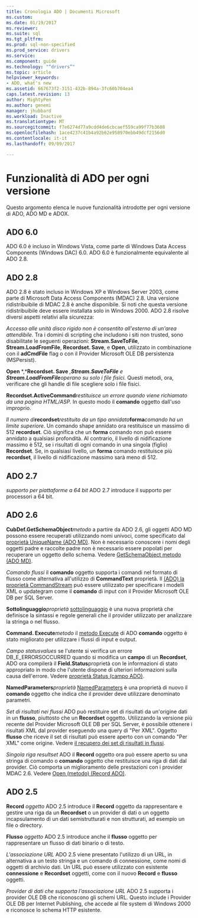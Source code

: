 ```yaml
---
title: Cronologia ADO | Documenti Microsoft
ms.custom: 
ms.date: 01/19/2017
ms.reviewer: 
ms.suite: sql
ms.tgt_pltfrm: 
ms.prod: sql-non-specified
ms.prod_service: drivers
ms.service: 
ms.component: guide
ms.technology: "“drivers”"
ms.topic: article
helpviewer_keywords:
- ADO, what's new
ms.assetid: 667673f2-3151-432b-894a-3fc60b704ea4
caps.latest.revision: 13
author: MightyPen
ms.author: genemi
manager: jhubbard
ms.workload: Inactive
ms.translationtype: MT
ms.sourcegitcommit: f7e6274d77a9cdd4de6cbcaef559ca99f77b3608
ms.openlocfilehash: 1ace4237c41b4a92b62e958970ebb49dcf2156d0
ms.contentlocale: it-it
ms.lasthandoff: 09/09/2017

---
```

# <a name="ado-features-for-each-release"></a>Funzionalità di ADO per ogni versione
Questo argomento elenca le nuove funzionalità introdotte per ogni versione di ADO, ADO MD e ADOX.

## <a name="ado-60"></a>ADO 6.0
 ADO 6.0 è incluso in Windows Vista, come parte di Windows Data Access Components (Windows DAC) 6.0. ADO 6.0 è funzionalmente equivalente al ADO 2.8.

## <a name="ado-28"></a>ADO 2.8
 ADO 2.8 è stato incluso in Windows XP e Windows Server 2003, come parte di Microsoft Data Access Components (MDAC) 2.8. Una versione ridistribuibile di MDAC 2.8 è anche disponibile. Si noti che questa versione ridistribuibile deve essere installata solo in Windows 2000. ADO 2.8 risolve diversi aspetti relativi alla sicurezza:

 *Accesso alle unità disco rigido non è consentito all'esterno di un'area attendibile.*
Tra i domini di scripting che includono i siti non trusted, sono disabilitate le seguenti operazioni: **Stream.SaveToFile**, **Stream.LoadFromFile**, **Recordset. Save**, e **Open**, utilizzato in combinazione con il **adCmdFile** flag o con il Provider Microsoft OLE DB persistenza (MSPersist).

 **Open** *,***Recordset. Save** *,***Stream.SaveToFile** *e* **Stream.LoadFromFile***operano su solo i file fisici.* 
Questi metodi, ora, verificare che gli handle di file scegliere solo i file fisici.

 **Recordset.ActiveCommand***restituisce un errore quando viene richiamato da una pagina HTML/ASP.* 
In questo modo il **comando** oggetto dall'uso improprio.

 *Il numero di***recordset***restituito da un tipo annidato***forma***comando ha un limite superiore.* 
Un comando shape annidato ora restituisce un massimo di 512 **recordset**. Ciò significa che un **forma** comando non può essere annidato a qualsiasi profondità. Al contrario, il livello di nidificazione massimo è 512, se i risultati di ogni comando in una singola (figlio) **Recordset**. Se, in qualsiasi livello, un **forma** comando restituisce più **recordset**, il livello di nidificazione massimo sarà meno di 512.

## <a name="ado-27"></a>ADO 2.7
 *supporto per piattaforme a 64 bit* ADO 2.7 introduce il supporto per processori a 64 bit.

## <a name="ado-26"></a>ADO 2.6
 **CubDef.GetSchemaObject***metodo* a partire da ADO 2.6, gli oggetti ADO MD possono essere recuperati utilizzando nomi univoci, come specificato dal [proprietà UniqueName (ADO MD)](../../ado/reference/ado-md-api/uniquename-property-ado-md.md).   Non è necessario conoscere i nomi degli oggetti padre e raccolte padre non è necessario essere popolati per recuperare un oggetto dello schema. Vedere [GetSchemaObject metodo (ADO MD)](../../ado/reference/ado-md-api/getschemaobject-method-ado-md.md).

 *Comando flussi* il **comando** oggetto supporta i comandi nel formato di flusso come alternativa all'utilizzo di **CommandText** proprietà. Il [(ADO) la proprietà CommandStream](../../ado/reference/ado-api/commandstream-property-ado.md) può essere utilizzato per specificare i modelli XML o updategram come il **comando** di input con il Provider Microsoft OLE DB per SQL Server.

 **Sottolinguaggio***proprietà* [sottolinguaggio](../../ado/reference/ado-api/dialect-property.md) è una nuova proprietà che definisce la sintassi e regole generali che il provider utilizzato per analizzare la stringa o nel flusso.  

 **Command. Execute***metodo* il [metodo Execute](../../ado/reference/ado-api/execute-method-ado-command.md) di ADO **comando** oggetto è stato migliorato per utilizzare i flussi di input e output.  

 *Campo statusvalues* se l'utente si verifica un errore DB_E_ERRORSOCCURRED quando si modifica un **campo** di un **Recordset**, ADO ora compilerà il **Field.Status**proprietà con le informazioni di stato appropriato in modo che l'utente dispone di ulteriori informazioni sulla causa dell'errore. Vedere [proprietà Status (campo ADO)](../../ado/reference/ado-api/status-property-ado-field.md).

 **NamedParameters***proprietà* [NamedParameters](../../ado/reference/ado-api/namedparameters-property-ado.md) è una proprietà di nuovo il **comando** oggetto che indica che il provider deve utilizzare denominato parametri.  

 *Set di risultati nei flussi* ADO può restituire set di risultati da un'origine dati in un **flusso**, piuttosto che un **Recordset** oggetto. Utilizzando la versione più recente del Provider Microsoft OLE DB per SQL Server, è possibile ottenere i risultati XML dal provider eseguendo una query di "Per XML". Oggetto **flusso** che riceve il set di risultati può essere aperto con un comando "Per XML" come origine. Vedere [il recupero dei set di risultati in flussi](../../ado/guide/data/retrieving-resultsets-into-streams.md).

 *Singola riga resultset* ADO il **Record** oggetto ora può essere aperto su una stringa di comando o **comando** oggetto che restituisce una riga di dati dal provider. Ciò comporta un miglioramento delle prestazioni con i provider MDAC 2.6. Vedere [Open (metodo) (Record ADO)](../../ado/reference/ado-api/open-method-ado-record.md).

## <a name="ado-25"></a>ADO 2.5
 **Record** *oggetto* ADO 2.5 introduce il **Record** oggetto da rappresentare e gestire una riga da un **Recordset** o un provider di dati o un oggetto incapsulamento di un dati semistrutturati e non strutturati, ad esempio un file o directory.

 **Flusso** *oggetto* ADO 2.5 introduce anche il **flusso** oggetto per rappresentare un flusso di dati binario o di testo.

 *L'associazione URL* ADO 2.5 viene presentato l'utilizzo di un URL, in alternativa a un testo stringa e un comando di connessione, come nomi di oggetti di archivio dati. Un URL può essere utilizzato con esistente **connessione** e **Recordset** oggetti, come con il nuovo **Record** e **flusso** oggetti.

 *Provider di dati che supporta l'associazione URL* ADO 2.5 supporta i provider OLE DB che riconoscono gli schemi URL. Questo include i Provider OLE DB per Internet Publishing, che accede al file system di Windows 2000 e riconosce lo schema HTTP esistente.

